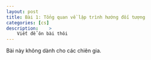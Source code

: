 ```yaml
---
layout: post
title: Bài 1: Tổng quan về lập trình hướng đối tượng
categories: [cs]
description:    >
    Viết để ôn bài thôi
---
```

Bài này không dành cho các chiên gia.  
